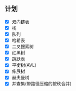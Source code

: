## 计划

- [x] 双向链表
- [x] 栈
- [x] 队列
- [x] 哈希表
- [x] 二叉搜索树
- [x] 红黑树
- [x] 跳跃表
- [x] 平衡树(AVL)
- [x] 伸展树
- [x] 赫夫曼树
- [x] 并查集(带路径压缩的按秩合并)